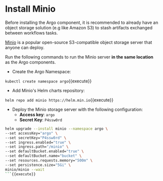 # Install Minio

Before installing the Argo component, it is recommended to already have an object storage solution (e.g like Amazon S3) to stash artifacts exchanged between workflows tasks.

[Minio](https://min.io) is a popular open-source S3-compatible object storage server that anyone can deploy.

Run the following commands to run the Minio server **in the same location** as the Argo components. 

* Create the Argo Namespace:

`kubectl create namespace argo`{{execute}}

* Add Minio's Helm charts repository:

`helm repo add minio https://helm.min.io`{{execute}}

* Deploy the Minio storage server with the following configuration:
  * **Access key**: `argo`
  * **Secret Key**: `P4ssw0rd`

```bash
helm upgrade --install minio --namespace argo \
--set accessKey="argo" \
--set secretKey="P4ssw0rd" \
--set ingress.enabled="true" \
--set ingress.path="/minio" \
--set defaultBucket.enabled="true" \
--set defaultBucket.name="bucket" \
--set resources.requests.memory="500m" \
--set persistence.size="5Gi" \
minio/minio --wait
```{{execute}}
